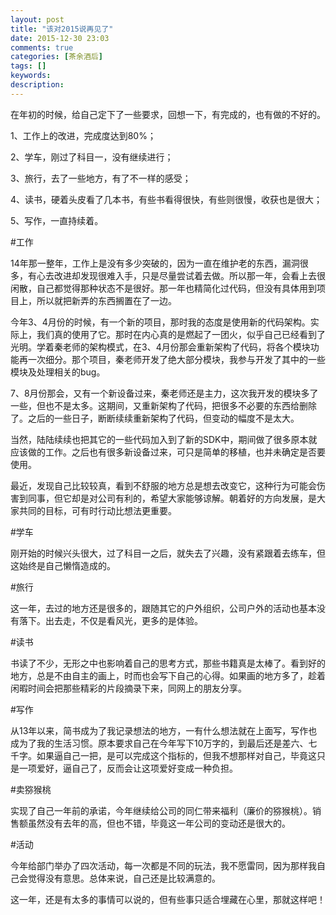 ```yaml
---
layout: post
title: "该对2015说再见了"
date: 2015-12-30 23:03
comments: true
categories: [茶余酒后]
tags: []
keywords: 
description: 
---
```

在年初的时候，给自己定下了一些要求，回想一下，有完成的，也有做的不好的。

1、工作上的改进，完成度达到80%；

2、学车，刚过了科目一，没有继续进行；

3、旅行，去了一些地方，有了不一样的感受；

4、读书，硬着头皮看了几本书，有些书看得很快，有些则很慢，收获也是很大；

5、写作，一直持续着。

<!--more-->
#工作

14年那一整年，工作上是没有多少突破的，因为一直在维护老的东西，漏洞很多，有心去改进却发现很难入手，只是尽量尝试着去做。所以那一年，会看上去很闲散，自己都觉得那种状态不是很好。那一年也精简化过代码，但没有具体用到项目上，所以就把新弄的东西搁置在了一边。

今年3、4月份的时候，有一个新的项目，那时我的态度是使用新的代码架构。实际上，我们真的使用了它。那时在内心真的是燃起了一团火，似乎自己已经看到了光明。学着秦老师的架构模式，在3、4月份那会重新架构了代码，将各个模块功能再一次细分。那个项目，秦老师开发了绝大部分模块，我参与开发了其中的一些模块及处理相关的bug。

7、8月份那会，又有一个新设备过来，秦老师还是主力，这次我开发的模块多了一些，但也不是太多。这期间，又重新架构了代码，把很多不必要的东西给删除了。之后的一些日子，断断续续重新架构了代码，但变动的幅度不是太大。

当然，陆陆续续也把其它的一些代码加入到了新的SDK中，期间做了很多原本就应该做的工作。之后也有很多新设备过来，可只是简单的移植，也并未确定是否要使用。

最近，发现自己比较较真，看到不舒服的地方总是想去改变它，这种行为可能会伤害到同事，但它却是对公司有利的，希望大家能够谅解。朝着好的方向发展，是大家共同的目标，可有时行动比想法更重要。


#学车

刚开始的时候兴头很大，过了科目一之后，就失去了兴趣，没有紧跟着去练车，但这始终是自己懒惰造成的。


#旅行

这一年，去过的地方还是很多的，跟随其它的户外组织，公司户外的活动也基本没有落下。出去走，不仅是看风光，更多的是体验。


#读书

书读了不少，无形之中也影响着自己的思考方式，那些书籍真是太棒了。看到好的地方，总是不由自主的画上，时而也会写下自己的心得。如果画的地方多了，趁着闲暇时间会把那些精彩的片段摘录下来，同网上的朋友分享。


#写作

从13年以来，简书成为了我记录想法的地方，一有什么想法就在上面写，写作也成为了我的生活习惯。原本要求自己在今年写下10万字的，到最后还是差六、七千字。如果逼自己一把，是可以完成这个指标的，但我不想那样对自己，毕竟这只是一项爱好，逼自己了，反而会让这项爱好变成一种负担。


#卖猕猴桃

实现了自己一年前的承诺，今年继续给公司的同仁带来福利（廉价的猕猴桃）。销售额虽然没有去年的高，但也不错，毕竟这一年公司的变动还是很大的。


#活动

今年给部门举办了四次活动，每一次都是不同的玩法，我不愿雷同，因为那样我自己会觉得没有意思。总体来说，自己还是比较满意的。


这一年，还是有太多的事情可以说的，但有些事只适合埋藏在心里，那就这样吧！